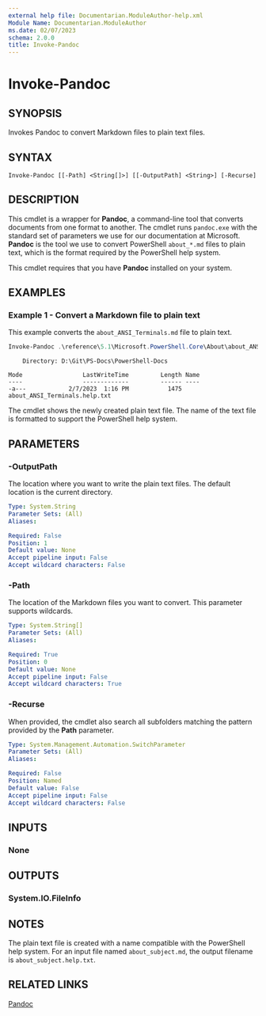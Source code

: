 ```yaml
---
external help file: Documentarian.ModuleAuthor-help.xml
Module Name: Documentarian.ModuleAuthor
ms.date: 02/07/2023
schema: 2.0.0
title: Invoke-Pandoc
---
```


# Invoke-Pandoc

## SYNOPSIS
Invokes Pandoc to convert Markdown files to plain text files.

## SYNTAX

```
Invoke-Pandoc [[-Path] <String[]>] [[-OutputPath] <String>] [-Recurse]
```

## DESCRIPTION

This cmdlet is a wrapper for **Pandoc**, a command-line tool that converts documents from one format
to another. The cmdlet runs `pandoc.exe` with the standard set of parameters we use for our
documentation at Microsoft. **Pandoc** is the tool we use to convert PowerShell `about_*.md` files
to plain text, which is the format required by the PowerShell help system.

This cmdlet requires that you have **Pandoc** installed on your system.

## EXAMPLES

### Example 1 - Convert a Markdown file to plain text

This example converts the `about_ANSI_Terminals.md` file to plain text.

```powershell
Invoke-Pandoc .\reference\5.1\Microsoft.PowerShell.Core\About\about_ANSI_Terminals.md
```

```Output
    Directory: D:\Git\PS-Docs\PowerShell-Docs

Mode                 LastWriteTime         Length Name
----                 -------------         ------ ----
-a---            2/7/2023  1:16 PM           1475 about_ANSI_Terminals.help.txt
```

The cmdlet shows the newly created plain text file. The name of the text file is formatted to
support the PowerShell help system.

## PARAMETERS

### -OutputPath

The location where you want to write the plain text files. The default location is the current
directory.

```yaml
Type: System.String
Parameter Sets: (All)
Aliases:

Required: False
Position: 1
Default value: None
Accept pipeline input: False
Accept wildcard characters: False
```

### -Path

The location of the Markdown files you want to convert. This parameter supports wildcards.

```yaml
Type: System.String[]
Parameter Sets: (All)
Aliases:

Required: True
Position: 0
Default value: None
Accept pipeline input: False
Accept wildcard characters: True
```

### -Recurse

When provided, the cmdlet also search all subfolders matching the pattern provided by the **Path**
parameter.

```yaml
Type: System.Management.Automation.SwitchParameter
Parameter Sets: (All)
Aliases:

Required: False
Position: Named
Default value: False
Accept pipeline input: False
Accept wildcard characters: False
```

## INPUTS

### None

## OUTPUTS

### System.IO.FileInfo

## NOTES

The plain text file is created with a name compatible with the PowerShell help system. For an input
file named `about_subject.md`, the output filename is `about_subject.help.txt`.

## RELATED LINKS

[Pandoc](https://pandoc.org)
